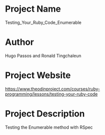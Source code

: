 # Project Name
Testing_Your_Ruby_Code_Enumerable

# Author
Hugo Passos and Ronald Tingchaleun

# Project Website
https://www.theodinproject.com/courses/ruby-programming/lessons/testing-your-ruby-code

# Project Description
Testing the Enumerable method with RSpec
